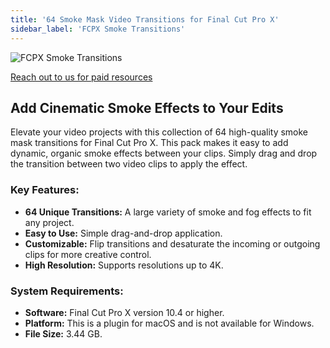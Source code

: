 ```yaml
---
title: '64 Smoke Mask Video Transitions for Final Cut Pro X'
sidebar_label: 'FCPX Smoke Transitions'
---
```


![FCPX Smoke Transitions](/img/fcpx-smoke-transitions.jpg)

[Reach out to us for paid resources](https://wa.me/8613237610083)

## Add Cinematic Smoke Effects to Your Edits

Elevate your video projects with this collection of 64 high-quality smoke mask transitions for Final Cut Pro X. This pack makes it easy to add dynamic, organic smoke effects between your clips. Simply drag and drop the transition between two video clips to apply the effect.

### Key Features:

-   **64 Unique Transitions:** A large variety of smoke and fog effects to fit any project.
-   **Easy to Use:** Simple drag-and-drop application.
-   **Customizable:** Flip transitions and desaturate the incoming or outgoing clips for more creative control.
-   **High Resolution:** Supports resolutions up to 4K.

### System Requirements:

-   **Software:** Final Cut Pro X version 10.4 or higher.
-   **Platform:** This is a plugin for macOS and is not available for Windows.
-   **File Size:** 3.44 GB.
